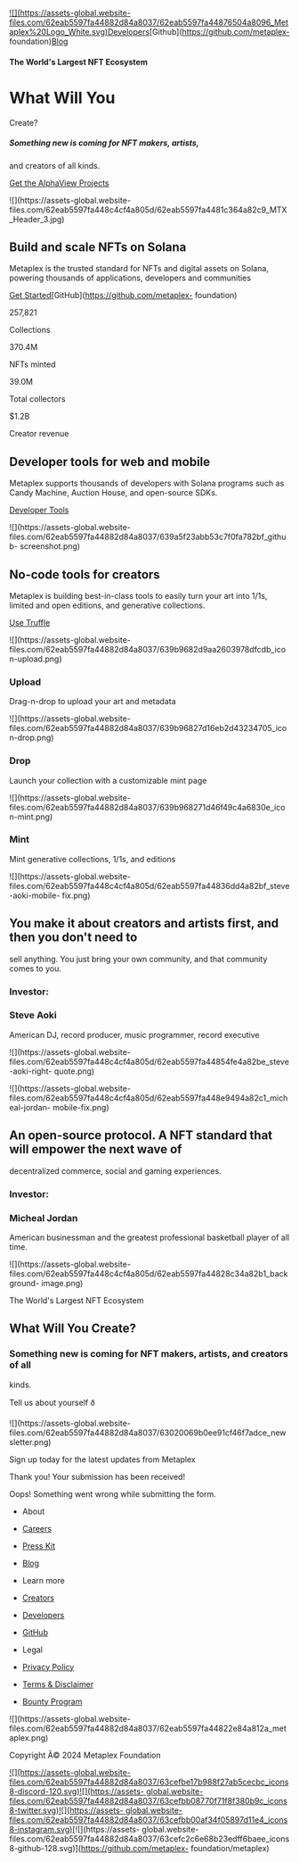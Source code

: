 [![](https://assets-global.website-
files.com/62eab5597fa44882d84a8037/62eab5597fa44876504a8096_Metaplex%20Logo_White.svg)](/)[Developers](https://developers.metaplex.com/)[Github](https://github.com/metaplex-
foundation)[Blog](/blog)

#### The World's Largest NFT Ecosystem

# What Will You  
Create?

##### Something new is coming for NFT makers, artists,  
and creators of all kinds.

[Get the Alpha](/learn-developers)[View Projects](https://docs.metaplex.com/)

![](https://assets-global.website-
files.com/62eab5597fa448c4cf4a805d/62eab5597fa4481c364a82c9_MTX_Header_3.jpg)

## Build and scale NFTs on Solana

Metaplex is the trusted standard for NFTs and digital assets on Solana,
powering thousands of applications, developers and communities

[Get
Started](https://developers.metaplex.com/)[GitHub](https://github.com/metaplex-
foundation)

257,821

Collections

370.4M

NFTs minted

39.0M

Total collectors

$1.2B

Creator revenue

## Developer tools for web and mobile

Metaplex supports thousands of developers with Solana programs such as Candy
Machine, Auction House, and open-source SDKs.

[Developer Tools](https://docs.metaplex.com/)

![](https://assets-global.website-
files.com/62eab5597fa44882d84a8037/639a5f23abb53c7f0fa782bf_github-
screenshot.png)

## No-code tools for creators

Metaplex is building best-in-class tools to easily turn your art into 1/1s,
limited and open editions, and generative collections.

[Use Truffle](https://studio.metaplex.com)

![](https://assets-global.website-
files.com/62eab5597fa44882d84a8037/639b9682d9aa2603978dfcdb_icon-upload.png)

### Upload

Drag-n-drop to upload your art and metadata

![](https://assets-global.website-
files.com/62eab5597fa44882d84a8037/639b96827d16eb2d43234705_icon-drop.png)

### Drop

Launch your collection with a customizable mint page

![](https://assets-global.website-
files.com/62eab5597fa44882d84a8037/639b968271d46f49c4a6830e_icon-mint.png)

### Mint

Mint generative collections, 1/1s, and editions

![](https://assets-global.website-
files.com/62eab5597fa448c4cf4a805d/62eab5597fa44836dd4a82bf_steve-aoki-mobile-
fix.png)

## You make it about creators and artists first, and then you don't need to
sell anything. You just bring your own community, and that community comes to
you.

### Investor:

### Steve Aoki

American DJ, record producer, music programmer, record executive

![](https://assets-global.website-
files.com/62eab5597fa448c4cf4a805d/62eab5597fa44854fe4a82be_steve-aoki-right-
quote.png)

![](https://assets-global.website-
files.com/62eab5597fa448c4cf4a805d/62eab5597fa448e9494a82c1_micheal-jordan-
mobile-fix.png)

## An open-source protocol. A NFT standard that will empower the next wave of
decentralized commerce, social and gaming experiences.

### Investor:

### Micheal Jordan

American businessman and the greatest professional basketball player of all
time.

![](https://assets-global.website-
files.com/62eab5597fa448c4cf4a805d/62eab5597fa44828c34a82b1_background-
image.png)

The World's Largest NFT Ecosystem

## What Will You Create?

### Something new is coming for NFT makers, artists, and creators of all
kinds.

Tell us about yourself ð

![](https://assets-global.website-
files.com/62eab5597fa44882d84a8037/63020069b0ee91cf46f7adce_newsletter.png)

Sign up today for the latest updates from Metaplex

Thank you! Your submission has been received!

Oops! Something went wrong while submitting the form.

  * About

  * [Careers](https://apply.workable.com/metaplex-studios/)
  * [Press Kit](/press)
  * [Blog](/blog)

  * Learn more

  * [Creators](https://studio.metaplex.com/)
  * [Developers](https://docs.metaplex.com/)
  * [GitHub](https://github.com/metaplex-foundation)

  * Legal

  * [Privacy Policy](/privacy-policy)
  * [Terms & Disclaimer](/terms-disclaimer)
  * [Bounty Program](/bounty-program)

![](https://assets-global.website-
files.com/62eab5597fa44882d84a8037/62eab5597fa44822e84a812a_metaplex.png)

Copyright Â© 2024 Metaplex Foundation

[![](https://assets-global.website-
files.com/62eab5597fa44882d84a8037/63cefbe17b988f27ab5cecbc_icons8-discord-120.svg)](https://discord.gg/6FaDSP2zms)[![](https://assets-
global.website-
files.com/62eab5597fa44882d84a8037/63cefbb08770f71f8f380b9c_icons8-twitter.svg)](https://twitter.com/metaplex)[![](https://assets-
global.website-
files.com/62eab5597fa44882d84a8037/63cefbb00af34f05897d11e4_icons8-instagram.svg)](https://www.instagram.com/metaplex/)[![](https://assets-
global.website-
files.com/62eab5597fa44882d84a8037/63cefc2c6e68b23edff6baee_icons8-github-128.svg)](https://github.com/metaplex-
foundation/metaplex)

